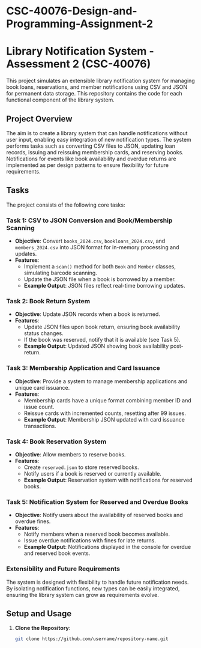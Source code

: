 # CSC-40076-Design-and-Programming-Assignment-2

# Library Notification System - Assessment 2 (CSC-40076)

This project simulates an extensible library notification system for managing book loans, reservations, and member notifications using CSV and JSON for permanent data storage. This repository contains the code for each functional component of the library system.

## Project Overview

The aim is to create a library system that can handle notifications without user input, enabling easy integration of new notification types. The system performs tasks such as converting CSV files to JSON, updating loan records, issuing and reissuing membership cards, and reserving books. Notifications for events like book availability and overdue returns are implemented as per design patterns to ensure flexibility for future requirements.

## Tasks

The project consists of the following core tasks:

### Task 1: CSV to JSON Conversion and Book/Membership Scanning
- **Objective**: Convert `books_2024.csv`, `bookloans_2024.csv`, and `members_2024.csv` into JSON format for in-memory processing and updates.
- **Features**:
  - Implement a `scan()` method for both `Book` and `Member` classes, simulating barcode scanning.
  - Update the JSON file when a book is borrowed by a member.
  - **Example Output**: JSON files reflect real-time borrowing updates.

### Task 2: Book Return System
- **Objective**: Update JSON records when a book is returned.
- **Features**:
  - Update JSON files upon book return, ensuring book availability status changes.
  - If the book was reserved, notify that it is available (see Task 5).
  - **Example Output**: Updated JSON showing book availability post-return.

### Task 3: Membership Application and Card Issuance
- **Objective**: Provide a system to manage membership applications and unique card issuance.
- **Features**:
  - Membership cards have a unique format combining member ID and issue count.
  - Reissue cards with incremented counts, resetting after 99 issues.
  - **Example Output**: Membership JSON updated with card issuance transactions.

### Task 4: Book Reservation System
- **Objective**: Allow members to reserve books.
- **Features**:
  - Create `reserved.json` to store reserved books.
  - Notify users if a book is reserved or currently available.
  - **Example Output**: Reservation system with notifications for reserved books.

### Task 5: Notification System for Reserved and Overdue Books
- **Objective**: Notify users about the availability of reserved books and overdue fines.
- **Features**:
  - Notify members when a reserved book becomes available.
  - Issue overdue notifications with fines for late returns.
  - **Example Output**: Notifications displayed in the console for overdue and reserved book events.

### Extensibility and Future Requirements
The system is designed with flexibility to handle future notification needs. By isolating notification functions, new types can be easily integrated, ensuring the library system can grow as requirements evolve.

## Setup and Usage

1. **Clone the Repository**:
   ```bash
   git clone https://github.com/username/repository-name.git

